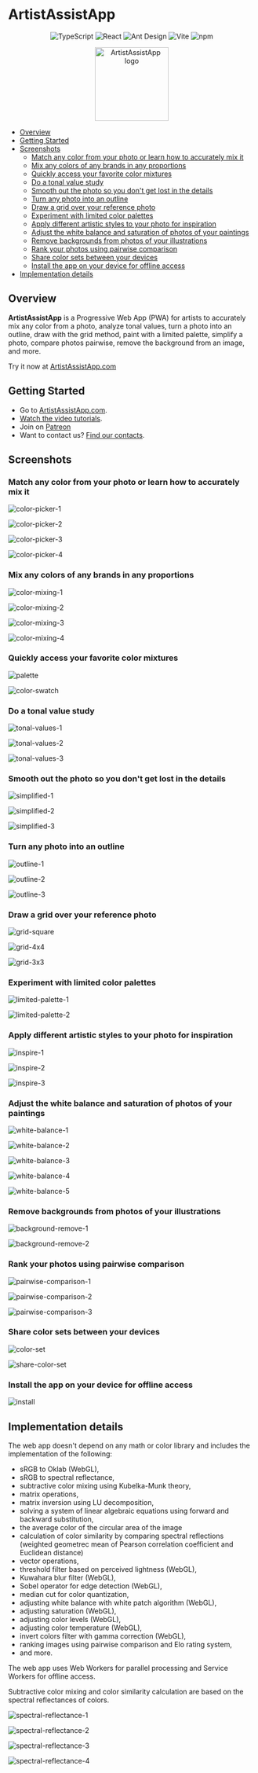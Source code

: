# <a id="0"></a>ArtistAssistApp

<p align="center">
  <img src="https://img.shields.io/badge/TypeScript-007ACC?style=for-the-badge&logo=typescript&logoColor=white" alt="TypeScript" />
  <img src="https://img.shields.io/badge/React-087ea4?style=for-the-badge&logo=react&logoColor=white" alt="React" />
  <img src="https://img.shields.io/badge/Ant_Design-1677FF?style=for-the-badge&logo=antdesign&logoColor=white" alt="Ant Design" />
  <img src="https://img.shields.io/badge/Vite-646CFF?style=for-the-badge&logo=vite&logoColor=white" alt="Vite" />
  <img src="https://img.shields.io/badge/npm-F2F4F9?style=for-the-badge&logo=npm&logoColor=CC3534" alt="npm" />
</p>

<p align="center">
  <img src="https://github.com/eugene-khyst/artistassistapp/assets/1311126/de2c1ee3-fba2-4d94-b25a-dea7180fdb2a" width="150" alt="ArtistAssistApp logo" />
</p>

- [Overview](#1)
- [Getting Started](#2)
- [Screenshots](#3)
  - [Match any color from your photo or learn how to accurately mix it](#3-1)
  - [Mix any colors of any brands in any proportions](#3-2)
  - [Quickly access your favorite color mixtures](#3-3)
  - [Do a tonal value study](#3-4)
  - [Smooth out the photo so you don't get lost in the details](#3-5)
  - [Turn any photo into an outline](#3-6)
  - [Draw a grid over your reference photo](#3-7)
  - [Experiment with limited color palettes](#3-8)
  - [Apply different artistic styles to your photo for inspiration](#3-9)
  - [Adjust the white balance and saturation of photos of your paintings](#3-10)
  - [Remove backgrounds from photos of your illustrations](#3-11)
  - [Rank your photos using pairwise comparison](#3-12)
  - [Share color sets between your devices](#3-13)
  - [Install the app on your device for offline access](#3-14)
- [Implementation details](#4)

<!-- Table of contents is made with https://github.com/eugene-khyst/md-toc-cli -->

## <a id="1"></a>Overview

**ArtistAssistApp** is a Progressive Web App (PWA) for artists to accurately mix any color from a
photo, analyze tonal values, turn a photo into an outline, draw with the grid method, paint with a
limited palette, simplify a photo, compare photos pairwise, remove the background from an image, and
more.

Try it now at [ArtistAssistApp.com](https://artistassistapp.com)

## <a id="2"></a>Getting Started

- Go to [ArtistAssistApp.com](https://artistassistapp.com/).
- [Watch the video tutorials](https://artistassistapp.com/tutorials/).
- Join on [Patreon](https://www.patreon.com/ArtistAssistApp)
- Want to contact us? [Find our contacts](https://artistassistapp.com/contact/).

## <a id="3"></a>Screenshots

### <a id="3-1"></a>Match any color from your photo or learn how to accurately mix it

![color-picker-1](https://github.com/user-attachments/assets/d8107dab-5eff-49b2-8668-31051a6062a9)

![color-picker-2](https://github.com/user-attachments/assets/17590e7b-efc9-41c0-9ad0-a89f56c3dc61)

![color-picker-3](https://github.com/user-attachments/assets/4b62b9db-9cee-4d53-8339-d043f1f2f238)

![color-picker-4](https://github.com/user-attachments/assets/e80f7b62-5a2f-4758-a7b0-a468332c000b)

### <a id="3-2"></a>Mix any colors of any brands in any proportions

![color-mixing-1](https://github.com/user-attachments/assets/46a9124c-9461-424a-af41-d400e04f0b5b)

![color-mixing-2](https://github.com/user-attachments/assets/b903cf38-c8c9-47e8-819c-c81f197b1ce2)

![color-mixing-3](https://github.com/user-attachments/assets/9f225a77-0007-4555-900c-fea7547754fa)

![color-mixing-4](https://github.com/user-attachments/assets/40fa8fbd-54d0-4e46-aca4-9cdd820e00bb)

### <a id="3-3"></a>Quickly access your favorite color mixtures

![palette](https://github.com/user-attachments/assets/7cdc08d9-210e-4f40-b2fe-b65128855e84)

![color-swatch](https://github.com/user-attachments/assets/45687bc0-0632-43a8-8171-26f42403f3fd)

### <a id="3-4"></a>Do a tonal value study

![tonal-values-1](https://github.com/user-attachments/assets/9074da01-5ffe-40de-8013-97e8b6ae35ba)

![tonal-values-2](https://github.com/user-attachments/assets/24ab820e-4e90-44b9-b08f-dbec23fd47dc)

![tonal-values-3](https://github.com/user-attachments/assets/29bccd02-e2b5-468f-96f0-3ba5af68f403)

### <a id="3-5"></a>Smooth out the photo so you don't get lost in the details

![simplified-1](https://github.com/user-attachments/assets/e1bd4d25-a8ce-48f7-9025-ac12a586abcc)

![simplified-2](https://github.com/user-attachments/assets/1a72201f-3759-4912-97df-cd5360f62a96)

![simplified-3](https://github.com/user-attachments/assets/3bbcbcb7-826e-418b-b0f7-6598a67a0f64)

### <a id="3-6"></a>Turn any photo into an outline

![outline-1](https://github.com/user-attachments/assets/28cccfd8-8f39-4e97-a104-029374691fa5)

![outline-2](https://github.com/user-attachments/assets/0251a07e-1f20-4976-9b54-d1f14c428114)

![outline-3](https://github.com/user-attachments/assets/b479b145-0f82-400a-a626-25309d758d7b)

### <a id="3-7"></a>Draw a grid over your reference photo

![grid-square](https://github.com/user-attachments/assets/ee5d906a-afea-4a8b-9ab6-37bb771cc983)

![grid-4x4](https://github.com/user-attachments/assets/ed49c197-438b-4243-90b5-2325ac09f7b7)

![grid-3x3](https://github.com/user-attachments/assets/76cf2663-39d5-49a8-a6e7-0b2b93d92698)

### <a id="3-8"></a>Experiment with limited color palettes

![limited-palette-1](https://github.com/user-attachments/assets/cc9b0018-b19c-492b-8127-18058c5220db)

![limited-palette-2](https://github.com/user-attachments/assets/b474eed8-9120-4518-bc61-566dcac9e5b1)

### <a id="3-9"></a>Apply different artistic styles to your photo for inspiration

![inspire-1](https://github.com/user-attachments/assets/0ef7b87a-6b97-4e1e-afc8-8db4affda6b0)

![inspire-2](https://github.com/user-attachments/assets/8810537e-9313-44e9-a68b-2907583d78ff)

![inspire-3](https://github.com/user-attachments/assets/36ddca35-9019-4da2-9872-4128c34cb73b)

### <a id="3-10"></a>Adjust the white balance and saturation of photos of your paintings

![white-balance-1](https://github.com/user-attachments/assets/08d194e7-17d4-4ce8-87d1-21d980f29149)

![white-balance-2](https://github.com/user-attachments/assets/e8046e60-5dbf-4bd8-8335-b8bee74aa219)

![white-balance-3](https://github.com/user-attachments/assets/9064bd21-3da9-447c-ab21-cb54ceb642e4)

![white-balance-4](https://github.com/user-attachments/assets/68938e0d-fbad-4b04-aa94-3d0c6470f01b)

![white-balance-5](https://github.com/user-attachments/assets/fed234d1-7ef2-4765-993c-49e3b6ee056b)

### <a id="3-11"></a>Remove backgrounds from photos of your illustrations

![background-remove-1](https://github.com/user-attachments/assets/8d109bf7-1ca0-4f37-bac7-d77646b76257)

![background-remove-2](https://github.com/user-attachments/assets/8d1bf125-df28-4f02-9993-a103ed65ae34)

### <a id="3-12"></a>Rank your photos using pairwise comparison

![pairwise-comparison-1](https://github.com/user-attachments/assets/efa40c30-1227-4229-bef1-8cb5c3b6a4f5)

![pairwise-comparison-2](https://github.com/user-attachments/assets/8e08846c-e8ba-4577-89ca-9e9662ec2bc4)

![pairwise-comparison-3](https://github.com/user-attachments/assets/f1f5ab6f-71dc-4bbc-8816-9ebd9dcd9137)

### <a id="3-13"></a>Share color sets between your devices

![color-set](https://github.com/user-attachments/assets/7b00e04b-7d0e-47d1-89fa-6c5f44a38b97)

![share-color-set](https://github.com/user-attachments/assets/46aa643e-2377-40fe-9e33-9ea7eebe5d26)

### <a id="3-14"></a>Install the app on your device for offline access

![install](https://github.com/user-attachments/assets/8b4e33ea-f163-4fca-8e97-5c4f76af85c6)

## <a id="4"></a>Implementation details

The web app doesn't depend on any math or color library and includes the implementation of the
following:

- sRGB to Oklab (WebGL),
- sRGB to spectral reflectance,
- subtractive color mixing using Kubelka-Munk theory,
- matrix operations,
- matrix inversion using LU decomposition,
- solving a system of linear algebraic equations using forward and backward substitution,
- the average color of the circular area of the image
- calculation of color similarity by comparing spectral reflections (weighted geometrec mean of Pearson correlation coefficient and Euclidean distance)
- vector operations,
- threshold filter based on perceived lightness (WebGL),
- Kuwahara blur filter (WebGL),
- Sobel operator for edge detection (WebGL),
- median cut for color quantization,
- adjusting white balance with white patch algorithm (WebGL),
- adjusting saturation (WebGL),
- adjusting color levels (WebGL),
- adjusting color temperature (WebGL),
- invert colors filter with gamma correction (WebGL),
- ranking images using pairwise comparison and Elo rating system,
- and more.

The web app uses Web Workers for parallel processing and Service Workers for offline access.

Subtractive color mixing and color similarity calculation are based on the spectral reflectances of colors.

![spectral-reflectance-1](https://github.com/user-attachments/assets/e6cc0ec4-3f94-4a27-8ce1-ed084bee8ab1)

![spectral-reflectance-2](https://github.com/user-attachments/assets/605b6d2b-4a7f-41a2-8c44-7ea36fafea90)

![spectral-reflectance-3](https://github.com/user-attachments/assets/ad9efdce-48e3-4993-a067-3548549c82b8)

![spectral-reflectance-4](https://github.com/user-attachments/assets/3bd81b58-7617-46d0-b216-824c9f9ad02a)
